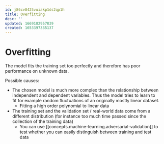 ```yaml
---
id: j86cv8425vuiakp1ds2qp1h
title: Overfitting
desc: ''
updated: 1669102957039
created: 1653397335137
---
```


# Overfitting

The model fits the training set too perfectly and therefore has poor performance on unknown data.

Possible causes:
- The chosen model is much more complex than the relationship between independent and dependent variables. Thus the
  model tries to learn to fit for example random fluctuations of an originally mostly linear dataset.
  - Fitting a high order polynomial to linear data
- The training set and the validation set / real-world data come from a different distribution (for instance too much
  time passed since the collection of the training data)
  - You can use [[concepts.machine-learning.adversarial-validation]] to test whether you can easily distinguish between
    training and test data
